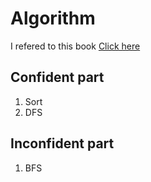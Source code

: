 # Algorithm

I refered to this book <a href = "https://www.yes24.com/Product/Goods/91433923">Click here</a>

## Confident part
1. Sort
2. DFS

## Inconfident part
1. BFS